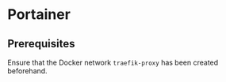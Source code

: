 # Portainer

## Prerequisites

Ensure that the Docker network `traefik-proxy` has been created beforehand.
